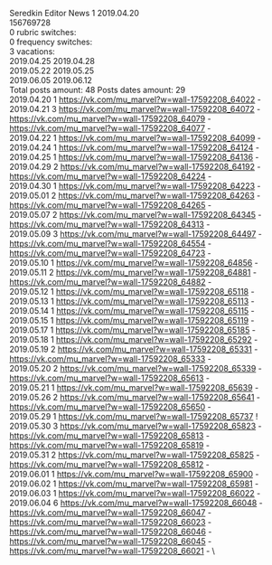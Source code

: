 Seredkin	Editor News 1 2019.04.20\
156769728\
0 rubric switches:\
0 frequency switches:\
3 vacations:\
2019.04.25 2019.04.28 \
2019.05.22 2019.05.25 \
2019.06.05 2019.06.12 \
Total posts amount: 48	Posts dates amount: 29\
2019.04.20 1 https://vk.com/mu_marvel?w=wall-17592208_64022 - \
2019.04.21 3 https://vk.com/mu_marvel?w=wall-17592208_64072 - https://vk.com/mu_marvel?w=wall-17592208_64079 - https://vk.com/mu_marvel?w=wall-17592208_64077 - \
2019.04.22 1 https://vk.com/mu_marvel?w=wall-17592208_64099 - \
2019.04.24 1 https://vk.com/mu_marvel?w=wall-17592208_64124 - \
2019.04.25 1 https://vk.com/mu_marvel?w=wall-17592208_64136 - \
2019.04.29 2 https://vk.com/mu_marvel?w=wall-17592208_64192 - https://vk.com/mu_marvel?w=wall-17592208_64224 - \
2019.04.30 1 https://vk.com/mu_marvel?w=wall-17592208_64223 - \
2019.05.01 2 https://vk.com/mu_marvel?w=wall-17592208_64263 - https://vk.com/mu_marvel?w=wall-17592208_64265 - \
2019.05.07 2 https://vk.com/mu_marvel?w=wall-17592208_64345 - https://vk.com/mu_marvel?w=wall-17592208_64313 - \
2019.05.09 3 https://vk.com/mu_marvel?w=wall-17592208_64497 - https://vk.com/mu_marvel?w=wall-17592208_64554 - https://vk.com/mu_marvel?w=wall-17592208_64723 - \
2019.05.10 1 https://vk.com/mu_marvel?w=wall-17592208_64856 - \
2019.05.11 2 https://vk.com/mu_marvel?w=wall-17592208_64881 - https://vk.com/mu_marvel?w=wall-17592208_64882 - \
2019.05.12 1 https://vk.com/mu_marvel?w=wall-17592208_65118 - \
2019.05.13 1 https://vk.com/mu_marvel?w=wall-17592208_65113 - \
2019.05.14 1 https://vk.com/mu_marvel?w=wall-17592208_65115 - \
2019.05.15 1 https://vk.com/mu_marvel?w=wall-17592208_65119 - \
2019.05.17 1 https://vk.com/mu_marvel?w=wall-17592208_65185 - \
2019.05.18 1 https://vk.com/mu_marvel?w=wall-17592208_65292 - \
2019.05.19 2 https://vk.com/mu_marvel?w=wall-17592208_65331 - https://vk.com/mu_marvel?w=wall-17592208_65333 - \
2019.05.20 2 https://vk.com/mu_marvel?w=wall-17592208_65339 - https://vk.com/mu_marvel?w=wall-17592208_65613 - \
2019.05.21 1 https://vk.com/mu_marvel?w=wall-17592208_65639 - \
2019.05.26 2 https://vk.com/mu_marvel?w=wall-17592208_65641 - https://vk.com/mu_marvel?w=wall-17592208_65650 - \
2019.05.29 1 https://vk.com/mu_marvel?w=wall-17592208_65737 ! \
2019.05.30 3 https://vk.com/mu_marvel?w=wall-17592208_65823 - https://vk.com/mu_marvel?w=wall-17592208_65813 - https://vk.com/mu_marvel?w=wall-17592208_65819 - \
2019.05.31 2 https://vk.com/mu_marvel?w=wall-17592208_65825 - https://vk.com/mu_marvel?w=wall-17592208_65812 - \
2019.06.01 1 https://vk.com/mu_marvel?w=wall-17592208_65900 - \
2019.06.02 1 https://vk.com/mu_marvel?w=wall-17592208_65981 - \
2019.06.03 1 https://vk.com/mu_marvel?w=wall-17592208_66022 - \
2019.06.04 6 https://vk.com/mu_marvel?w=wall-17592208_66048 - https://vk.com/mu_marvel?w=wall-17592208_66047 - https://vk.com/mu_marvel?w=wall-17592208_66023 - https://vk.com/mu_marvel?w=wall-17592208_66046 - https://vk.com/mu_marvel?w=wall-17592208_66045 - https://vk.com/mu_marvel?w=wall-17592208_66021 - \
